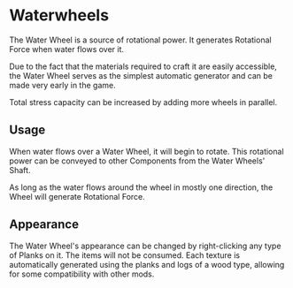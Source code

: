 # Waterwheels

The Water Wheel is a source of rotational power. It generates Rotational Force when water flows over it.

Due to the fact that the materials required to craft it are easily accessible, the Water Wheel serves as the simplest automatic generator and can be made very early in the game.

Total stress capacity can be increased by adding more wheels in parallel.

## Usage

When water flows over a Water Wheel, it will begin to rotate. This rotational power can be conveyed to other Components from the Water Wheels' Shaft.

As long as the water flows around the wheel in mostly one direction, the Wheel will generate Rotational Force.

## Appearance

The Water Wheel's appearance can be changed by right-clicking any type of Planks on it. The items will not be consumed. Each texture is automatically generated using the planks and logs of a wood type, allowing for some compatibility with other mods.
